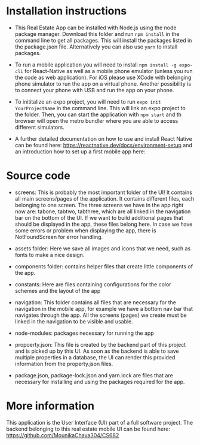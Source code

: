 # Installation instructions

* This Real Estate App can be installed with Node.js using the node package manager. Download this folder and run ```npm install``` in the command line to get all packages. This will install the packages listed in the package.json file. Alternatively you can also use ```yarn``` to install packages.

* To run a mobile application you will need to install ```npm install -g expo-cli``` for React-Native as well as a mobile phone emulator (unless you run the code as web application). For iOS please use XCode with belonging phone simulator to run the app on a virtual phone. Another possibility is to connect your phone with USB and run the app on your phone.

* To inititalize an expo project, you will need to run ```expo init YourProjectName``` in the command line. This will link an expo project to the folder. Then, you can start the application with ```npm start``` and th browser will open the metro bundler where you are able to access different simulators.

* A further detailed documentation on how to use and install React Native can be found here: https://reactnative.dev/docs/environment-setup and an introduction how to set up a first mobile app here: 

# Source code

* screens: This is probably the most important folder of the UI! It contains all main screens/pages of the application. It contains different files, each belonging to one screen. The three screens we have in the app right now are: tabone, tabtwo, tabthree, which are all linked in the navigation bar on the bottom of the UI. If we want to build additional pages that should be displayed in the app, these files belong here. In case we have some errors or problem when displaying the app, there is NotFoundScreen for error handling.

* assets folder: Here we save all images and icons that we need, such as fonts to make a nice design.

* components folder: contains helper files that create little components of the app.

* constants: Here are files containing configurations for the color schemes and the layout of the app

* navigation: This folder contains all files that are necessary for the navigation in the mobile app, for example we have a bottom nav bar that navigates through the app. All the screens (pages) we create must be linked in the navigation to be visible and usable.

* node-modules: packages necessary for running the app

* propoerty.json: This file is created by the backend part of this project and is picked up by this UI. As soon as the backend is able to save multiple properties in a database, the UI can render this provided information from the property.json files.

* package.json, package-lock.json and yarn.lock are files that are necessary for installing and using the packages required for the app.

# More information

This application is the User Interface (UI) part of a full software project. The backend belonging to this real estate mobile UI can be found here: https://github.com/MounikaChava304/CS682
